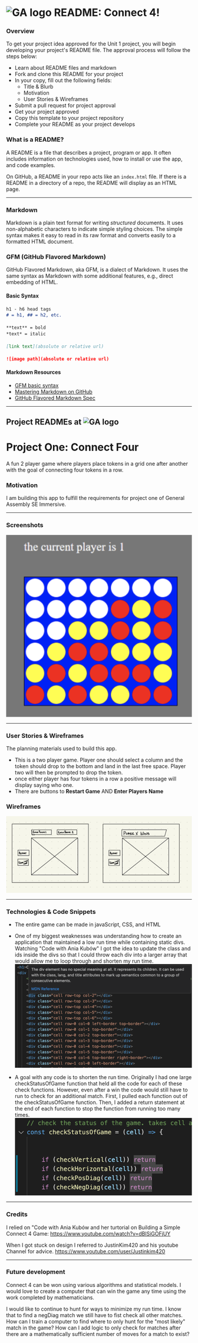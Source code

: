 # ![GA logo](https://ga-dash.s3.amazonaws.com/production/assets/logo-9f88ae6c9c3871690e33280fcf557f33.png) README: Connect 4!

### Overview

To get your project idea approved for the Unit 1 project, you will begin developing your project's README file. The approval process will follow the steps below:

* Learn about README files and markdown
* Fork and clone this README for your project
* In your copy, fill out the following fields:
  * Title & Blurb
  * Motivation
  * User Stories & Wireframes
* Submit a pull request for project approval
* Get your project approved
* Copy this template to your project repository
* Complete your README as your project develops


### What is a README?

A README is a file that describes a project, program or app. It often includes information on technologies used, how to install or use the app, and code examples.

On GitHub, a README in your repo acts like an `index.html` file. If there is a README in a directory of a repo, the README will display as an HTML page.

---
### Markdown

Markdown is a plain text format for writing *structured* documents. It uses non-alphabetic characters to indicate simple styling choices. The simple syntax makes it easy to read in its raw format and converts easily to a formatted HTML document.

### GFM (GitHub Flavored Markdown)

GitHub Flavored Markdown, aka GFM, is a dialect of Markdown. It uses  the same syntax as Markdown with some additional features, e.g., direct embedding of HTML.

#### Basic Syntax
```markdown
h1 - h6 head tags
# = h1, ## = h2, etc.

**text** = bold
*text* = italic

[link text](absolute or relative url)

![image path](absolute or relative url)

```

#### Markdown Resources

* [GFM basic syntax](https://docs.github.com/en/free-pro-team@latest/github/writing-on-github/basic-writing-and-formatting-syntax)
* [Mastering Markdown on GitHub](https://guides.github.com/features/mastering-markdown/)
* [GitHub Flavored Markdown Spec](https://github.github.com/gfm/)

---
## Project READMEs at ![GA logo](https://ga-dash.s3.amazonaws.com/production/assets/logo-9f88ae6c9c3871690e33280fcf557f33.png)


# Project One: Connect Four
A fun 2 player game where players place tokens in a grid one after another with the goal of connecting four tokens in a row.

### Motivation
I am building this app to fulfill the requirements for project one of General Assembly SE Immersive.

---
### Screenshots
![screenGrab 1](./screenGrab1.png)

---
### User Stories & Wireframes
The planning materials used to build this app.
* This is a two player game.  Player one should select a column and the token should drop to the bottom and land in the last free space.  Player two will then be prompted to drop the token. 
* once either player has four tokens in a row a positive message will display saying who one. 
* There are buttons to **Restart Game** AND **Enter Players Name** 

### Wireframes
![wireFrame 1](./wireFrame.jpeg)

---
### Technologies & Code Snippets
* The entire game can be made in javaScript, CSS, and HTML

* One of my biggest weaknesses was understanding how to create an application that maintained a low run time while containing static divs. Watching "Code with Ania Kubów" I got the idea to update the class and ids inside the divs so that I could throw each div into a larger array that would allow me to loop through and shorten my run time.
![htmlSnippet](./htmlSnip.png)

* A goal with any code is to shorten the run time.  Originally I had one large checkStatusOfGame function that held all the code for each of these check functions.  However, even after a win the code would still have to run to check for an additional match.  First, I pulled each function out of the checkStatusOfGame function.  Then, I added a return statement at the end of each function to stop the function from running too many times.
![jsSnippet](./checkStatusSnip.png)

---
### Credits
I relied on "Code with Ania Kubów and her turtorial on Building a Simple Connect 4 Game: https://www.youtube.com/watch?v=dBlSiGOFjUY

When I got stuck on design I referred to JustinKim420 and his youtube Channel for advice. https://www.youtube.com/user/Justinkim420

---

### Future development
Connect 4 can be won using various algorithms and statistical models.  I would love to create a computer that can win the game any time using the work completed by mathematicians.

I would like to continue to hunt for ways to minimize my run time.  I know that to find a negDiag match we still have to fist check all other matches. How can I train a computer to find where to only hunt for the "most likely" match in the game?  How can I add logic to only check for matches after there are a mathematically sufficient number of moves for a match to exist?

